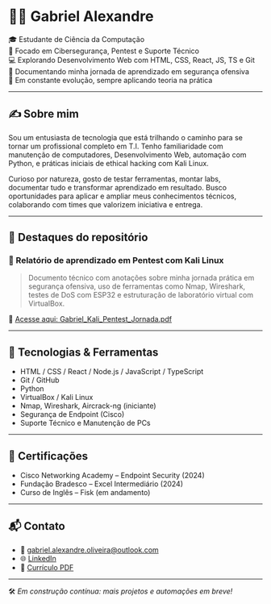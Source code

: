 # 👨‍💻 Gabriel Alexandre

🎓 Estudante de Ciência da Computação  
🔐 Focado em Cibersegurança, Pentest e Suporte Técnico  
💻 Explorando Desenvolvimento Web com HTML, CSS, React, JS, TS e Git  
📁 Documentando minha jornada de aprendizado em segurança ofensiva  
🧠 Em constante evolução, sempre aplicando teoria na prática

---

## ✍️ Sobre mim

Sou um entusiasta de tecnologia que está trilhando o caminho para se tornar um profissional completo em T.I. Tenho familiaridade com manutenção de computadores, Desenvolvimento Web, automação com Python, e práticas iniciais de ethical hacking com Kali Linux.

Curioso por natureza, gosto de testar ferramentas, montar labs, documentar tudo e transformar aprendizado em resultado. Busco oportunidades para aplicar e ampliar meus conhecimentos técnicos, colaborando com times que valorizem iniciativa e entrega.

---

## 📌 Destaques do repositório

### 📝 Relatório de aprendizado em Pentest com Kali Linux

> Documento técnico com anotações sobre minha jornada prática em segurança ofensiva, uso de ferramentas como Nmap, Wireshark, testes de DoS com ESP32 e estruturação de laboratório virtual com VirtualBox.

📄 [Acesse aqui: Gabriel_Kali_Pentest_Jornada.pdf](./Gabriel_Kali_Pentest_Jornada.pdf)

---

## 🚀 Tecnologias & Ferramentas

- HTML / CSS / React / Node.js / JavaScript / TypeScript
- Git / GitHub
- Python
- VirtualBox / Kali Linux
- Nmap, Wireshark, Aircrack-ng (iniciante)
- Segurança de Endpoint (Cisco)
- Suporte Técnico e Manutenção de PCs

---

## 📜 Certificações

- Cisco Networking Academy – Endpoint Security (2024)  
- Fundação Bradesco – Excel Intermediário (2024)  
- Curso de Inglês – Fisk (em andamento)

---

## 📬 Contato

- 📧 gabriel.alexandre.oliveira@outlook.com  
- 🌐 [LinkedIn](https://www.linkedin.com/in/gabrielalex01)  
- 💼 [Currículo PDF](https://github.com/GabrielAlex01/GabrielAlex01/blob/main/Gabriel%20Alexandre.pdf)

---

🛠️ *Em construção contínua: mais projetos e automações em breve!*

